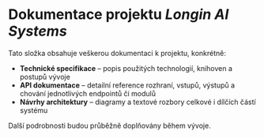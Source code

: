 # Dokumentace projektu *Longin AI Systems*

Tato složka obsahuje veškerou dokumentaci k projektu, konkrétně:

- **Technické specifikace** – popis použitých technologií, knihoven a postupů vývoje  
- **API dokumentace** – detailní reference rozhraní, vstupů, výstupů a chování jednotlivých endpointů či modulů  
- **Návrhy architektury** – diagramy a textové rozbory celkové i dílčích částí systému  

Další podrobnosti budou průběžně doplňovány během vývoje.
